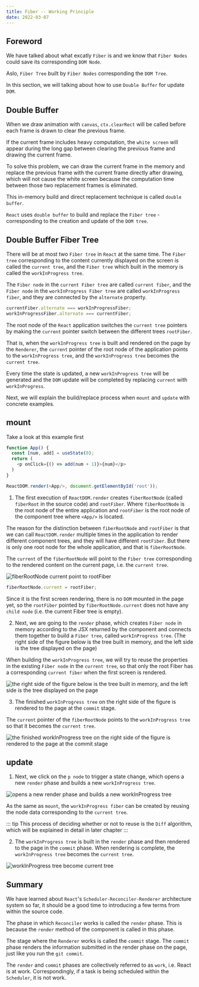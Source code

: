```yaml
---
title: Fiber -- Working Principle
date: 2022-03-07
---
```


## Foreword

We have talked about what excatly `Fiber` is and we know that `Fiber Nodes` could save its corresponding `DOM Node`.

Aslo, `Fiber Tree` built by `Fiber Nodes` corresponding the `DOM Tree`.

In this section, we will talking about how to use `Double Buffer` for update `DOM`.

## Double Buffer

When we draw animation with `canvas`, `ctx.clearRect` will be called before each frame is drawn to clear the previous frame.

If the current frame includes heavy computation, the `white screen` will appear during the long gap between clearing the previous frame and drawing the current frame.

To solve this problem, we can draw the current frame in the memory and replace the previous frame with the current frame directly after drawing, which will not cause the white screen because the computation time between those two replacement frames is eliminated.

This in-memory build and direct replacement technique is called `double buffer`.

`React` uses `double buffer` to build and replace the `Fiber tree` - corresponding to the creation and update of the `DOM tree`.

## Double Buffer Fiber Tree

There will be at most two `Fiber tree` in `React` at the same time. The `Fiber tree` corresponding to the content currently displayed on the screen is called the `current tree`, and the `Fiber tree` which built in the memory is called the `workInProgress tree`.

The `Fiber node` in the `current Fiber tree` are called `current fiber`, and the `Fiber node` in the `workInProgress Fiber tree` are called `workInProgress fiber`, and they are connected by the `alternate` property.

```js
currentFiber.alternate === workInProgressFiber;
workInProgressFiber.alternate === currentFiber;
```

The root node of the `React` application switches the `current tree` pointers by making the `current` pointer switch between the different trees `rootFiber`.

That is, when the `workInProgress tree` is built and rendered on the page by the `Renderer`, the `current` pointer of the root node of the application points to the `workInProgress tree`, and the `workInProgress tree` becomes the `current tree`.

Every time the state is updated, a new `workInProgress tree` will be generated and the `DOM` update will be completed by replacing `current` with `workInProgress`.

Next, we will explain the build/replace process when `mount` and `update` with concrete examples.

## mount

Take a look at this example first 

```js
function App() {
  const [num, add] = useState(0);
  return (
    <p onClick={() => add(num + 1)}>{num}</p>
  )
}

ReactDOM.render(<App/>, document.getElementById('root'));
```

1. The first execution of `ReactDOM.render` creates `fiberRootNode` (called `fiberRoot` in the source code) and `rootFiber`. Where `fiberRootNode` is the root node of the entire application and `rootFiber` is the root node of the component tree where `<App/>` is located.

The reason for the distinction between `fiberRootNode` and `rootFiber` is that we can call `ReactDOM.render` multiple times in the application to render different component trees, and they will have different `rootFiber`. But there is only one root node for the whole application, and that is `fiberRootNode`.

The `current` of the `fiberRootNode` will point to the `Fiber tree` corresponding to the rendered content on the current page, i.e. the `current tree`.

![fiberRootNode current point to rootFiber ](../images/fiberworking1.png)

```js
fiberRootNode.current = rootFiber;
```

Since it is the first screen rendering, there is no `DOM` mounted in the page yet, so the `rootFiber` pointed by `fiberRootNode.current` does not have any `child node` (i.e. the current Fiber tree is empty).

2. Next, we are going to the `render` phase, which creates `Fiber node` in memory according to the JSX returned by the component and connects them together to build a `Fiber tree`, called `workInProgress tree`. (The right side of the figure below is the tree built in memory, and the left side is the tree displayed on the page)

When building the `workInProgress tree`, we will try to reuse the properties in the existing `Fiber node` in the `current tree`, so that only the root Fiber has a corresponding `current fiber` when the first screen is rendered.

![the right side of the figure below is the tree built in memory, and the left side is the tree displayed on the page](../images/fiberworking2.png)

3. The finished `workInProgress tree` on the right side of the figure is rendered to the page at the `commit` stage.
   
The `current` pointer of the `fiberRootNode` points to the `workInProgress tree` so that it becomes the `current tree`.

![the finished workInProgress tree on the right side of the figure is rendered to the page at the commit stage](../images/fiberworking3.png)

## update

1. Next, we click on the `p node` to trigger a state change, which opens a new `render` phase and builds a new `workInProgress tree`.

![opens a new render phase and builds a new workInProgress tree](../images/fiberworking4.png)

As the same as `mount`, the `workInProgress fiber` can be created by reusing the node data corresponding to the `current tree`.

::: tip
This process of deciding whether or not to reuse is the `Diff` algorithm, which will be explained in detail in later chapter
:::

2. The `workInProgress tree` is built in the `render` phase and then rendered to the page in the `commit` phase. When rendering is complete, the `workInProgress tree` becomes the `current tree`.

![workInProgress tree become current tree](../images/fiberworking5.png)

## Summary

We have learned about `React`'s `Scheduler-Reconciler-Renderer` architecture system so far, it should be a good time to introducing a few terms from within the source code.

The phase in which `Reconciler` works is called the `render` phase. This is because the `render` method of the component is called in this phase.

The stage where the `Renderer` works is called the `commit` stage. The `commit` phase renders the information submitted in the render phase on the page, just like you run the `git commit`.

The `render` and `commit` phases are collectively referred to as `work`, i.e. React is at work. Correspondingly, if a task is being scheduled within the `Scheduler`, it is not work.
